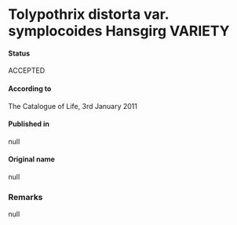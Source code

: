 # Tolypothrix distorta var. symplocoides Hansgirg VARIETY

#### Status
ACCEPTED

#### According to
The Catalogue of Life, 3rd January 2011

#### Published in
null

#### Original name
null

### Remarks
null